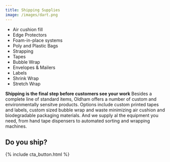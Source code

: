 ```yaml
---
title: Shipping Supplies
image: /images/dart.png
---
```

- Air cushion fill  
- Edge Protectors  
- Foam-in-place systems  
- Poly and Plastic Bags  
- Strapping  
- Tapes  
- Bubble Wrap  
- Envelopes & Mailers  
- Labels  
- Shrink Wrap  
- Stretch Wrap  

<!-- split -->
**Shipping is the final step before customers see your work** Besides a complete line of standard items, Oldham offers a number of custom and environmentally sensitve products. Options include custom printed tapes and labels, custom sized bubble wrap and waste minimizing air cushion and biodegradable packaging materials. And we supply al the equipment you need, from hand tape dispensers to automated sorting and wrapping machines.

## Do you ship? 
{% include cta_button.html %}
